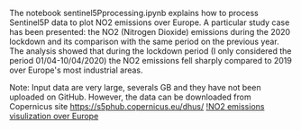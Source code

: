 The notebook sentinel5Pprocessing.ipynb explains how to process Sentinel5P data to plot NO2 emissions over Europe.
A particular study case has been presented: the NO2 (Nitrogen Dioxide) emissions during the 2020 lockdown and its comparison with the same period on the previous year.
The analysis showed that during the lockdown period (I only considered the period 01/04-10/04/2020) the NO2 emissions fell sharply compared to 2019 over Europe's most industrial areas.

Note: Input data are very large, severals GB and they have not been uploaded on GitHub. However, the data can be downloaded from Copernicus site https://s5phub.copernicus.eu/dhus/
[!NO2 emissions visulization over Europe](https://github.com/SimoneDeGasperis/Satellite_Image_processing/blob/master/Sentinel5P/Output/NO2Europe.PNG)
